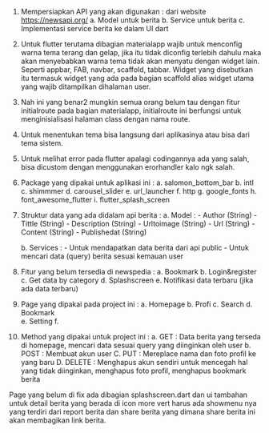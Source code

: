 1. Mempersiapkan API yang akan digunakan : dari website https://newsapi.org/
    a. Model untuk berita 
    b. Service untuk berita 
    c. Implementasi service berita ke dalam UI dart 

2. Untuk flutter terutama dibagian materialapp wajib untuk menconfig warna tema terang dan gelap, jika itu tidak diconfig terlebih dahulu maka akan menyebabkan warna tema tidak akan menyatu dengan widget lain. Seperti appbar, FAB, navbar, scaffold, tabbar. Widget yang disebutkan itu termasuk widget yang ada pada bagian scaffold alias widget utama yang wajib ditampilkan dihalaman user.

3. Nah ini yang benar2 mungkin semua orang belum tau dengan fitur initialroute pada bagian materialapp, initialroute ini berfungsi untuk menginisialisasi halaman class dengan nama route.

4. Untuk menentukan tema bisa langsung dari aplikasinya atau bisa dari tema sistem.

5. Untuk melihat error pada flutter apalagi codingannya ada yang salah, bisa dicustom dengan menggunakan erorhandler kalo ngk salah.

6. Package yang dipakai untuk aplikasi ini :
    a. salomon_bottom_bar
    b. intl
    c. shimmmer
    d. carousel_slider
    e. url_launcher
    f. http
    g. google_fonts
    h. font_awesome_flutter
    i. flutter_splash_screen

7. Struktur data yang ada didalam api berita :
    a.  Model :
        - Author (String)
        - Tittle (String)
        - Description (String)
        - Urltoimage (String)
        - Url (String)
        - Content (String)
        - Publishedat (String)
    
    b. Services :
        - Untuk mendapatkan data berita dari api public
        - Untuk mencari data (query) berita sesuai kemauan user 

8. Fitur yang belum tersedia di newspedia : 
    a. Bookmark
    b. Login&register
    c. Get data by category
    d. Splashscreen
    e. Notifikasi data terbaru (jika ada data terbaru)

9. Page yang dipakai pada project ini :
    a. Homepage
    b. Profi
    c. Search 
    d. Bookmark  
    e. Setting 
    f. 

10. Method yang dipakai untuk project ini : 
    a. GET : Data berita yang terseda di homepage, mencari data sesuai query yang diinginkan oleh user
    b. POST : Membuat akun user
    C. PUT : Mereplace nama dan foto profil ke yang baru
    D. DELETE : Menghapus akun sendiri untuk mencegah hal yang tidak diinginkan, menghapus foto profil, menghapus bookmark berita


Page yang belum di fix ada dibagian splashscreen.dart dan ui tambahan untuk detail berita yang berada di icon more vert harus ada showmenu nya yang terdiri dari report berita dan share berita yang dimana share berita ini akan membagikan link berita.